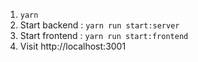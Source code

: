 1. `yarn`
2. Start backend : `yarn run start:server`
3. Start frontend : `yarn run start:frontend`
4. Visit http://localhost:3001

